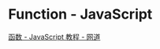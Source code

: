# Function - JavaScript

[函数 - JavaScript 教程 - 网道](https://wangdoc.com/javascript/types/function.html)
